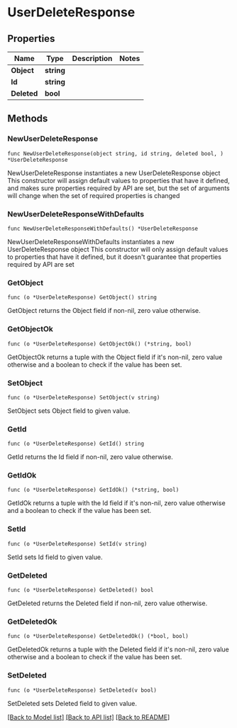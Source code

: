 # UserDeleteResponse

## Properties

Name | Type | Description | Notes
------------ | ------------- | ------------- | -------------
**Object** | **string** |  | 
**Id** | **string** |  | 
**Deleted** | **bool** |  | 

## Methods

### NewUserDeleteResponse

`func NewUserDeleteResponse(object string, id string, deleted bool, ) *UserDeleteResponse`

NewUserDeleteResponse instantiates a new UserDeleteResponse object
This constructor will assign default values to properties that have it defined,
and makes sure properties required by API are set, but the set of arguments
will change when the set of required properties is changed

### NewUserDeleteResponseWithDefaults

`func NewUserDeleteResponseWithDefaults() *UserDeleteResponse`

NewUserDeleteResponseWithDefaults instantiates a new UserDeleteResponse object
This constructor will only assign default values to properties that have it defined,
but it doesn't guarantee that properties required by API are set

### GetObject

`func (o *UserDeleteResponse) GetObject() string`

GetObject returns the Object field if non-nil, zero value otherwise.

### GetObjectOk

`func (o *UserDeleteResponse) GetObjectOk() (*string, bool)`

GetObjectOk returns a tuple with the Object field if it's non-nil, zero value otherwise
and a boolean to check if the value has been set.

### SetObject

`func (o *UserDeleteResponse) SetObject(v string)`

SetObject sets Object field to given value.


### GetId

`func (o *UserDeleteResponse) GetId() string`

GetId returns the Id field if non-nil, zero value otherwise.

### GetIdOk

`func (o *UserDeleteResponse) GetIdOk() (*string, bool)`

GetIdOk returns a tuple with the Id field if it's non-nil, zero value otherwise
and a boolean to check if the value has been set.

### SetId

`func (o *UserDeleteResponse) SetId(v string)`

SetId sets Id field to given value.


### GetDeleted

`func (o *UserDeleteResponse) GetDeleted() bool`

GetDeleted returns the Deleted field if non-nil, zero value otherwise.

### GetDeletedOk

`func (o *UserDeleteResponse) GetDeletedOk() (*bool, bool)`

GetDeletedOk returns a tuple with the Deleted field if it's non-nil, zero value otherwise
and a boolean to check if the value has been set.

### SetDeleted

`func (o *UserDeleteResponse) SetDeleted(v bool)`

SetDeleted sets Deleted field to given value.



[[Back to Model list]](../README.md#documentation-for-models) [[Back to API list]](../README.md#documentation-for-api-endpoints) [[Back to README]](../README.md)


